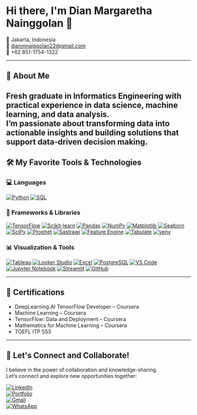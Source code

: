 # Hi there, I'm **Dian Margaretha Nainggolan** 👋

📍 Jakarta, Indonesia  
📧 dianmnaiggolan22@gmail.com  
📱 +62 851-1754-1322  

---

## 🧠 About Me

Fresh graduate in **Informatics Engineering** with practical experience in **data science**, **machine learning**, and **data analysis**.  
I’m passionate about transforming data into actionable insights and building solutions that support data-driven decision making.  
---

## 🛠️ My Favorite Tools & Technologies

### 💻 Languages
[![Python](https://img.shields.io/badge/Python-3776AB?style=for-the-badge&logo=python&logoColor=white)](https://www.python.org/)
[![SQL](https://img.shields.io/badge/SQL-336791?style=for-the-badge&logo=postgresql&logoColor=white)]()

### 🧰 Frameworks & Libraries
[![TensorFlow](https://img.shields.io/badge/TensorFlow-FF6F00?style=for-the-badge&logo=tensorflow&logoColor=white)](https://www.tensorflow.org/)
[![Scikit-learn](https://img.shields.io/badge/Scikit--learn-F7931E?style=for-the-badge&logo=scikitlearn&logoColor=white)](https://scikit-learn.org/)
[![Pandas](https://img.shields.io/badge/Pandas-150458?style=for-the-badge&logo=pandas&logoColor=white)](https://pandas.pydata.org/)
[![NumPy](https://img.shields.io/badge/NumPy-013243?style=for-the-badge&logo=numpy&logoColor=white)](https://numpy.org/)
[![Matplotlib](https://img.shields.io/badge/Matplotlib-11557C?style=for-the-badge&logo=matplotlib&logoColor=white)](https://matplotlib.org/)
[![Seaborn](https://img.shields.io/badge/Seaborn-76B900?style=for-the-badge&logo=python&logoColor=white)](https://seaborn.pydata.org/)
[![SciPy](https://img.shields.io/badge/SciPy-8CAAE6?style=for-the-badge&logo=scipy&logoColor=white)](https://scipy.org/)
[![Prophet](https://img.shields.io/badge/Prophet-000000?style=for-the-badge&logo=python&logoColor=white)]()
[![Sastrawi](https://img.shields.io/badge/Sastrawi-FF5722?style=for-the-badge&logo=python&logoColor=white)]()
[![Feature Engine](https://img.shields.io/badge/Feature--Engine-212121?style=for-the-badge&logo=python&logoColor=white)]()
[![Tabulate](https://img.shields.io/badge/Tabulate-4CAF50?style=for-the-badge&logo=python&logoColor=white)]()
[![venv](https://img.shields.io/badge/venv-000000?style=for-the-badge&logo=python&logoColor=white)]()

### 📊 Visualization & Tools
[![Tableau](https://img.shields.io/badge/Tableau-E97627?style=for-the-badge&logo=tableau&logoColor=white)](https://www.tableau.com/)
[![Looker Studio](https://img.shields.io/badge/Looker-4285F4?style=for-the-badge&logo=looker&logoColor=white)](https://lookerstudio.google.com/)
[![Excel](https://img.shields.io/badge/Microsoft%20Excel-217346?style=for-the-badge&logo=microsoftexcel&logoColor=white)]()
[![PostgreSQL](https://img.shields.io/badge/PostgreSQL-336791?style=for-the-badge&logo=postgresql&logoColor=white)](https://www.postgresql.org/)
[![VS Code](https://img.shields.io/badge/VS%20Code-007ACC?style=for-the-badge&logo=visualstudiocode&logoColor=white)](https://code.visualstudio.com/)
[![Jupyter Notebook](https://img.shields.io/badge/Jupyter-F37626?style=for-the-badge&logo=jupyter&logoColor=white)](https://jupyter.org/)
[![Streamlit](https://img.shields.io/badge/Streamlit-FF4B4B?style=for-the-badge&logo=streamlit&logoColor=white)](https://streamlit.io/)
[![GitHub](https://img.shields.io/badge/GitHub-181717?style=for-the-badge&logo=github&logoColor=white)](https://github.com/)

---

## 🏅 Certifications

- DeepLearning.AI TensorFlow Developer – Coursera  
- Machine Learning – Coursera  
- TensorFlow: Data and Deployment – Coursera  
- Mathematics for Machine Learning – Coursera  
- TOEFL ITP 553

---

## 🤝 Let's Connect and Collaborate!

I believe in the power of collaboration and knowledge-sharing.  
Let’s connect and explore new opportunities together:

[![LinkedIn](https://img.shields.io/badge/LinkedIn-0A66C2?style=for-the-badge&logo=linkedin&logoColor=white)](https://www.linkedin.com/)  
[![Portfolio](https://img.shields.io/badge/Portfolio-000000?style=for-the-badge&logo=About.me&logoColor=white)](https://your-portfolio-link.com)  
[![Gmail](https://img.shields.io/badge/Email-D14836?style=for-the-badge&logo=gmail&logoColor=white)](mailto:dianmnaiggolan22@gmail.com)  
[![WhatsApp](https://img.shields.io/badge/WhatsApp-25D366?style=for-the-badge&logo=whatsapp&logoColor=white)](https://wa.me/6285117541322)
